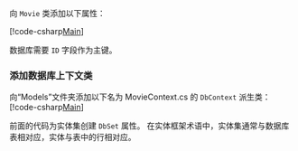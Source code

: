 向 `Movie` 类添加以下属性：

[!code-csharp[Main](../../tutorials/razor-pages/razor-pages-start/sample/RazorPagesMovie/Models/MovieNoEF.cs?name=snippet_MovieNoEF)]

数据库需要 `ID` 字段作为主键。

<a name="dc"></a>
### <a name="add-a-database-context-class"></a>添加数据库上下文类

向“Models”文件夹添加以下名为 MovieContext.cs 的 `DbContext` 派生类：[!code-csharp[Main](../../tutorials/razor-pages/razor-pages-start/snapshot_sample/RazorPagesMovie/Models/MovieContext.cs)]

前面的代码为实体集创建 `DbSet` 属性。 在实体框架术语中，实体集通常与数据库表相对应，实体与表中的行相对应。
